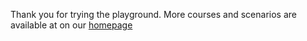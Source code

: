 Thank you for trying the playground. More courses and scenarios are available at on our [homepage](/)

